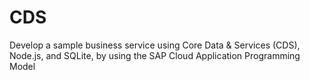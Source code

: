 # CDS
Develop a sample business service using Core Data &amp; Services (CDS), Node.js, and SQLite, by using the SAP Cloud Application Programming Model 
